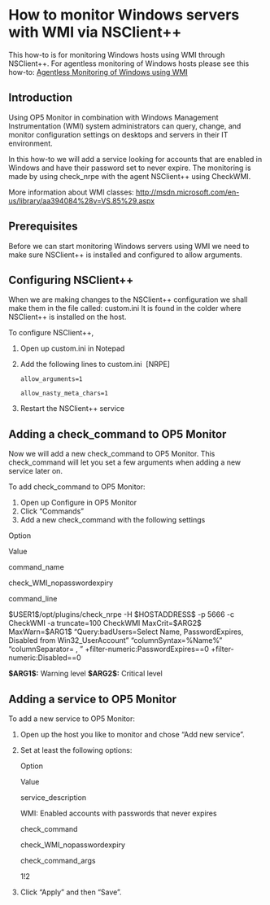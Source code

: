 # How to monitor Windows servers with WMI via NSClient++

This how-to is for monitoring Windows hosts using WMI through NSClient++. For agentless monitoring of Windows hosts please see this how-to: [Agentless Monitoring of Windows using WMI](https://kb.op5.com/display/HOWTOs/Agentless+Monitoring+of+Windows+using+WMI)

## **Introduction**

Using OP5 Monitor in combination with Windows Management Instrumentation (WMI) system administrators can query, change, and monitor configuration settings on desktops and servers in their IT environment.

In this how-to we will add a service looking for accounts that are enabled in Windows and have their password set to never expire. The monitoring is made by using check\_nrpe with the agent NSClient++ using CheckWMI.

More information about WMI classes:
 <http://msdn.microsoft.com/en-us/library/aa394084%28v=VS.85%29.aspx>

## **Prerequisites**

Before we can start monitoring Windows servers using WMI we need to make sure NSClient++ is installed and configured to allow arguments.

## **Configuring NSClient++**

When we are making changes to the NSClient++ configuration we shall make them in the file called: custom.ini It is found in the colder where NSClient++ is installed on the host.

To configure NSClient++,

1.  Open up custom.ini in Notepad
2.  Add the following lines to custom.ini 
    [NRPE]

        allow_arguments=1

        allow_nasty_meta_chars=1

3.  Restart the NSClient++ service

## **Adding a check\_command to OP5 Monitor**

Now we will add a new check\_command to OP5 Monitor. This check\_command will let you set a few arguments when adding a new service later on.

To add check\_command to OP5 Monitor:

1.  Open up Configure in OP5 Monitor
2.  Click “Commands”
3.  Add a new check\_command with the following settings

Option

Value

command\_name

check\_WMI\_nopasswordexpiry

command\_line

\$USER1\$/opt/plugins/check\_nrpe -H \$HOSTADDRESS\$ -p 5666 -c CheckWMI -a truncate=100 CheckWMI MaxCrit=\$ARG2\$ MaxWarn=\$ARG1\$ “Query:badUsers=Select Name, PasswordExpires, Disabled from Win32\_UserAccount” “columnSyntax=%Name%” “columnSeparator= , ” +filter-numeric:PasswordExpires==0 +filter-numeric:Disabled==0

**\$ARG1\$:** Warning level
 **\$ARG2\$:** Critical level

## **Adding a service to OP5 Monitor**

To add a new service to OP5 Monitor:

1.  Open up the host you like to monitor and chose “Add new service”.
2.  Set at least the following options:

    Option

    Value

    service\_description

    WMI: Enabled accounts with passwords that never expires

    check\_command

    check\_WMI\_nopasswordexpiry

    check\_command\_args

    1!2

3.  Click “Apply” and then “Save”.

 

